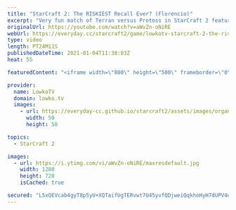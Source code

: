 ```yaml
---
title: "StarCraft 2: The RISKIEST Recall Ever? (Florencio)"
excerpt: "Very fun match of Terran versus Protoss in StarCraft 2 featuring Florencio as BEASTMODE and his opponent called Reach.  Florencio on Twitch: https://www.twitch.tv/florenciosc  Become a YouTube member: https://lowko.tv/join Support my work on Patreon: http://www.patreon.com/lowkotv  My second channel:"
originalUrl: https://youtube.com/watch?v=aWvZn-oNiRE
webUrl: https://everyday.cc/starcraft2/game/lowkotv-starcraft-2-the-riskiest-recall-ever-florencio/
type: video
length: PT24M11S
publishedDateTime: 2021-01-04T11:38:03Z
heat: 55

featuredContent: "<iframe width=\"800\" height=\"500\" frameborder=\"0\" src=\"https://www.youtube.com/embed/aWvZn-oNiRE\" allow=\"accelerometer; autoplay; encrypted-media; gyroscope; picture-in-picture\" allowfullscreen></iframe>"

provider:
  name: LowkoTV
  domain: lowko.tv
  images:
    - url: https://everyday-cc.github.io/starcraft2/assets/images/organizations/lowko.tv-50x50.jpg
      width: 50
      height: 50

topics:
  - StarCraft 2

images:
  - url: https://i.ytimg.com/vi/aWvZn-oNiRE/maxresdefault.jpg
    width: 1280
    height: 720
    isCached: true

secured: "L5xQEVcab4gyT8p5yU+XQTaifUgTERvwt7U45yvfQDjweiQqkhoHyH7dUPV4on71I1ysJIMkURlD2zsw6rsEJV1NcUj0htzOdAQRP8Gz/PEW+tjCJxU+03pM/bAGm3zYTWg+KgSmfxXslxKBU0NPXq/oRYVsOq2szGDyjxpRDahm0TgQpVHJsz/DcWAuAZhSSfCzkwrqiDRyzfnY1bX3V/zI0DMXnNHFc+a0En+42PUuelWcy5gKh8TbaWRbG+AWAvXymrIwEsL5LBqAXo3rQtPYRI9bb7LSuHyG2vc/InaENF9MlMA3A8SwIQ47e6yC1NjlNy0DjpwCzles95kf43+ZQxepuayAOpPavqNwn/1DX2lj2n3Heb2GWicj0paJw2S5BdjbmRKprimUlLhJHkZox3zdZU+OJ00iZSo12eg=;TUhUIBbJMfQmgh4sjGioeg=="
---
```


